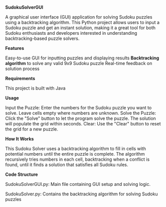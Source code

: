 **SudokuSolverGUI**

A graphical user interface (GUI) application for solving Sudoku puzzles using a backtracking algorithm. 
This Python project allows users to input a Sudoku puzzle and get an instant solution, making it a great tool for both Sudoku enthusiasts and developers interested in understanding backtracking-based puzzle solvers.

**Features**

Easy-to-use GUI for inputting puzzles and displaying results
**Backtracking algorithm** to solve any valid 9x9 Sudoku puzzle
Real-time feedback on solution process

**Requirements**

This project is built with Java 

**Usage**

Input the Puzzle: Enter the numbers for the Sudoku puzzle you want to solve. Leave cells empty where numbers are unknown.
Solve the Puzzle: Click the "Solve" button to let the program solve the puzzle. The solution will populate the grid within seconds.
Clear: Use the "Clear" button to reset the grid for a new puzzle.

**How It Works**

This Sudoku Solver uses a backtracking algorithm to fill in cells with potential numbers until the entire puzzle is complete. The algorithm recursively tries numbers in each cell, backtracking when a conflict is found, until it finds a solution that satisfies all Sudoku rules.

**Code Structure**

SudokuSolverGUI.py: Main file containing GUI setup and solving logic. 

SudokuSolver.py: Contains the backtracking algorithm for solving Sudoku puzzles

